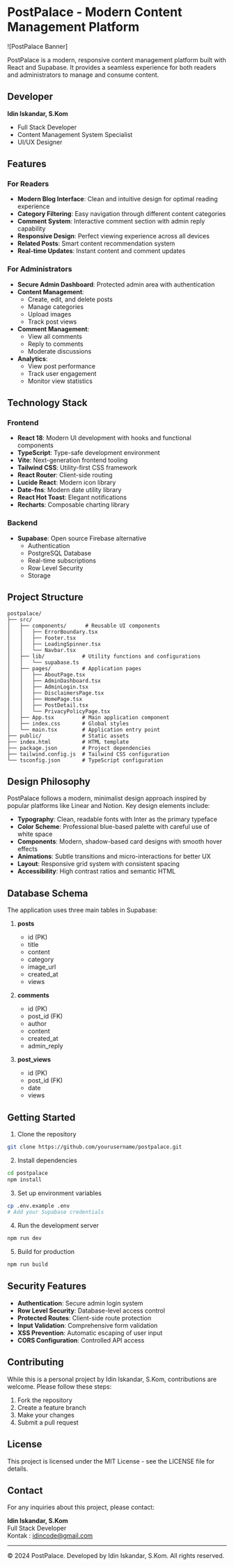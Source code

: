 # PostPalace - Modern Content Management Platform

![PostPalace Banner]

PostPalace is a modern, responsive content management platform built with React and Supabase. It provides a seamless experience for both readers and administrators to manage and consume content.

## Developer
**Idin Iskandar, S.Kom**
- Full Stack Developer
- Content Management System Specialist
- UI/UX Designer

## Features

### For Readers
- **Modern Blog Interface**: Clean and intuitive design for optimal reading experience
- **Category Filtering**: Easy navigation through different content categories
- **Comment System**: Interactive comment section with admin reply capability
- **Responsive Design**: Perfect viewing experience across all devices
- **Related Posts**: Smart content recommendation system
- **Real-time Updates**: Instant content and comment updates

### For Administrators
- **Secure Admin Dashboard**: Protected admin area with authentication
- **Content Management**: 
  - Create, edit, and delete posts
  - Manage categories
  - Upload images
  - Track post views
- **Comment Management**: 
  - View all comments
  - Reply to comments
  - Moderate discussions
- **Analytics**: 
  - View post performance
  - Track user engagement
  - Monitor view statistics

## Technology Stack

### Frontend
- **React 18**: Modern UI development with hooks and functional components
- **TypeScript**: Type-safe development environment
- **Vite**: Next-generation frontend tooling
- **Tailwind CSS**: Utility-first CSS framework
- **React Router**: Client-side routing
- **Lucide React**: Modern icon library
- **Date-fns**: Modern date utility library
- **React Hot Toast**: Elegant notifications
- **Recharts**: Composable charting library

### Backend
- **Supabase**: Open source Firebase alternative
  - Authentication
  - PostgreSQL Database
  - Real-time subscriptions
  - Row Level Security
  - Storage

## Project Structure
```
postpalace/
├── src/
│   ├── components/      # Reusable UI components
│   │   ├── ErrorBoundary.tsx
│   │   ├── Footer.tsx
│   │   ├── LoadingSpinner.tsx
│   │   └── Navbar.tsx
│   ├── lib/            # Utility functions and configurations
│   │   └── supabase.ts
│   ├── pages/          # Application pages
│   │   ├── AboutPage.tsx
│   │   ├── AdminDashboard.tsx
│   │   ├── AdminLogin.tsx
│   │   ├── DisclaimersPage.tsx
│   │   ├── HomePage.tsx
│   │   ├── PostDetail.tsx
│   │   └── PrivacyPolicyPage.tsx
│   ├── App.tsx         # Main application component
│   ├── index.css       # Global styles
│   └── main.tsx        # Application entry point
├── public/             # Static assets
├── index.html          # HTML template
├── package.json        # Project dependencies
├── tailwind.config.js  # Tailwind CSS configuration
└── tsconfig.json       # TypeScript configuration
```

## Design Philosophy

PostPalace follows a modern, minimalist design approach inspired by popular platforms like Linear and Notion. Key design elements include:

- **Typography**: Clean, readable fonts with Inter as the primary typeface
- **Color Scheme**: Professional blue-based palette with careful use of white space
- **Components**: Modern, shadow-based card designs with smooth hover effects
- **Animations**: Subtle transitions and micro-interactions for better UX
- **Layout**: Responsive grid system with consistent spacing
- **Accessibility**: High contrast ratios and semantic HTML

## Database Schema

The application uses three main tables in Supabase:

1. **posts**
   - id (PK)
   - title
   - content
   - category
   - image_url
   - created_at
   - views

2. **comments**
   - id (PK)
   - post_id (FK)
   - author
   - content
   - created_at
   - admin_reply

3. **post_views**
   - id (PK)
   - post_id (FK)
   - date
   - views

## Getting Started

1. Clone the repository
```bash
git clone https://github.com/yourusername/postpalace.git
```

2. Install dependencies
```bash
cd postpalace
npm install
```

3. Set up environment variables
```bash
cp .env.example .env
# Add your Supabase credentials
```

4. Run the development server
```bash
npm run dev
```

5. Build for production
```bash
npm run build
```

## Security Features

- **Authentication**: Secure admin login system
- **Row Level Security**: Database-level access control
- **Protected Routes**: Client-side route protection
- **Input Validation**: Comprehensive form validation
- **XSS Prevention**: Automatic escaping of user input
- **CORS Configuration**: Controlled API access

## Contributing

While this is a personal project by Idin Iskandar, S.Kom, contributions are welcome. Please follow these steps:

1. Fork the repository
2. Create a feature branch
3. Make your changes
4. Submit a pull request

## License

This project is licensed under the MIT License - see the LICENSE file for details.

## Contact

For any inquiries about this project, please contact:

**Idin Iskandar, S.Kom**  
Full Stack Developer  
Kontak : idincode@gmail.com

---

© 2024 PostPalace. Developed by Idin Iskandar, S.Kom. All rights reserved.
